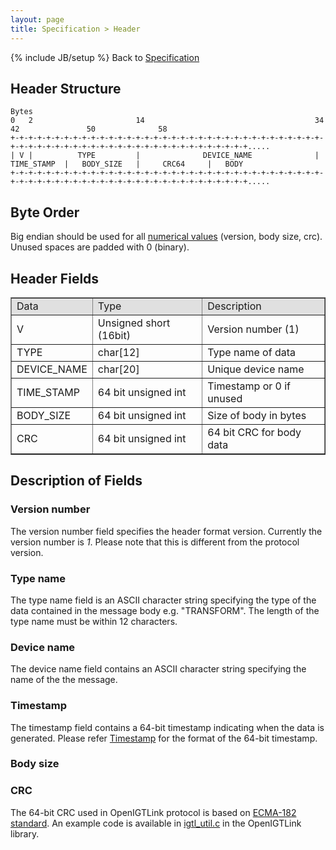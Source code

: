 ```yaml
---
layout: page
title: Specification > Header
---
```

{% include JB/setup %}
Back to [Specification](../spec.html)

## Header Structure

    Bytes
    0   2                       14                                      34             42               50              58
    +-+-+-+-+-+-+-+-+-+-+-+-+-+-+-+-+-+-+-+-+-+-+-+-+-+-+-+-+-+-+-+-+-+-+-+-+-+-+-+-+-+-+-+-+-+-+-+-+-+-+-+-+-+-+-+-+-+-+-+-+-+.....
    | V |          TYPE         |              DEVICE_NAME              |   TIME_STAMP  |   BODY_SIZE   |     CRC64     |   BODY  		  
    +-+-+-+-+-+-+-+-+-+-+-+-+-+-+-+-+-+-+-+-+-+-+-+-+-+-+-+-+-+-+-+-+-+-+-+-+-+-+-+-+-+-+-+-+-+-+-+-+-+-+-+-+-+-+-+-+-+-+-+-+-+.....

## Byte Order
Big endian should be used for all [numerical values](http://www.opengroup.org/onlinepubs/007908799/xns/htonl.html) (version, body size, crc). Unused spaces are padded with 0 (binary).

## Header Fields

<table border="1" cellpadding="5" cellspacing="0" align="center">
<tr>
<td style="background:#e0e0e0;"> Data
</td><td style="background:#e0e0e0;"> Type
</td><td style="background:#e0e0e0;"> Description
</td></tr>
<tr>
<td align="left"> V
</td><td align="left"> Unsigned short (16bit)
</td><td align="left"> Version number (1)
</td></tr>
<tr>
<td align="left"> TYPE
</td><td align="left"> char[12]
</td><td align="left"> Type name of data
</td></tr>
<tr>
<td align="left"> DEVICE_NAME
</td><td align="left"> char[20]
</td><td align="left"> Unique device name
</td></tr>
<tr>
<td align="left"> TIME_STAMP
</td><td align="left"> 64 bit unsigned int
</td><td align="left"> Timestamp or 0 if unused
</td></tr>
<tr>
<td align="left"> BODY_SIZE
</td><td align="left"> 64 bit unsigned int
</td><td align="left"> Size of body in bytes
</td></tr>
<tr>
<td align="left"> CRC
</td><td align="left"> 64 bit unsigned int
</td><td align="left"> 64 bit CRC for body data
</td></tr>
</table>


## Description of Fields
### Version number
The version number field specifies the header format version. Currently the version number is *1*.
Please note that this is different from the protocol version.

### Type name
The type name field is an ASCII character string specifying the type of the data contained in the message body e.g. "TRANSFORM".
The length of the type name must be within 12 characters. 

### Device name
The device name field contains an ASCII character string specifying the name of the the message. 

### Timestamp
The timestamp field contains a 64-bit timestamp indicating when the data is generated.
Please refer [Timestamp](v2_timestamp.html) for the format of the 64-bit timestamp.

### Body size
### CRC
The 64-bit CRC used in OpenIGTLink protocol is based on
[ECMA-182 standard](http://www.ecma-international.org/publications/files/ECMA-ST/Ecma-182.pdf).
An example code is available in [igtl_util.c](https://github.com/openigtlink/OpenIGTLink/blob/master/Source/igtlutil/igtl_unit.h) in the OpenIGTLink library.

